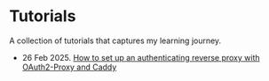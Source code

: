 # Tutorials

A collection of tutorials that captures my learning journey.

- 26 Feb 2025. [How to set up an authenticating reverse proxy with OAuth2-Proxy and Caddy](oauth2-proxy/)
